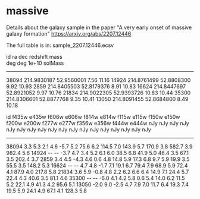 # massive

Details about the galaxy sample in the paper "A very early onset of massive galaxy formation" https://arxiv.org/abs/2207.12446

The full table is in: sample_2207.12446.ecsv 

  id       ra        dec     redshift      mass    
          deg        deg              1e+10 solMass
----- ----------- ---------- -------- -------------
38094 214.9830187 52.9560001     7.56         11.16
14924 214.8761499 52.8808300     9.92         10.93
 2859 214.8405503 52.8179376     8.91         10.83
16624 214.8447697 52.8921052     9.97         10.76
21834 214.9022305 52.9393726    10.83         10.44
35300 214.8306601 52.8877768     9.35         10.41
13050 214.8091455 52.8684800     8.49         10.18

  id  f435w  e435w  f606w  e606w  f814w  e814w  f115w  e115w  f150w  e150w  f200w  e200w  f277w  e277w  f356w  e356w  f444w  e444w 
       nJy    nJy    nJy    nJy    nJy    nJy    nJy    nJy    nJy    nJy    nJy    nJy    nJy    nJy    nJy    nJy    nJy    nJy  
----- ------ ------ ------ ------ ------ ------ ------ ------ ------ ------ ------ ------ ------ ------ ------ ------ ------ ------
38094    3.3    5.3    2.1    4.6   -5.7    5.2   75.6    6.2  114.5    7.0  143.9    5.7  170.9    3.8  582.7    3.9  982.4    5.6
14924     --     --   -3.7    4.7    3.4    5.2    6.1    6.0   38.5    6.8   41.9    5.0   46.4    3.5   67.1    3.5  202.4    3.7
 2859    3.4    4.5   -4.3    4.6    0.6    4.8   14.8    5.9   17.3    6.8    9.7    5.9   19.9    3.5   55.5    3.5  148.2    5.3
16624     --     --    4.7    4.8   -1.7    7.1   19.1    6.7   79.4    7.9   68.9    5.9   72.4    4.1   87.9    4.0  217.8    5.8
21834    3.6    5.9   -0.8    4.8    2.2    6.2    6.6    6.4   14.9    7.1   24.4    5.7   22.4    4.3   40.6    3.5   81.1    4.6
35300     --     --   -6.0    4.1    4.2    5.8    0.6    5.4   14.0    6.2   11.5    5.2   22.1    4.9   41.3    4.2   95.6    5.1
13050   -2.0    9.0   -2.5    4.7    7.9    7.0   11.7    6.4   19.3    7.4   19.5    5.9   24.1    4.9   67.1    4.1  128.3    5.8

